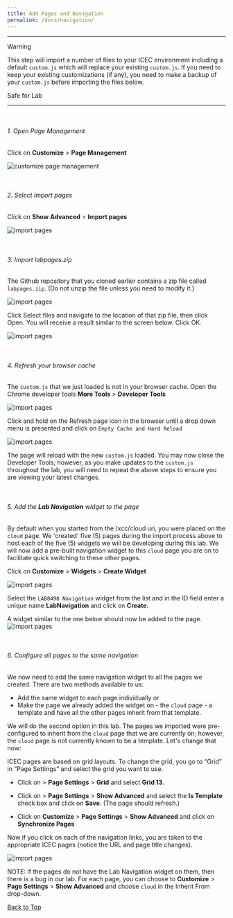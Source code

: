 ```yaml
---
title: Add Pages and Navigation
permalink: /docs/navigation/
---
```


---
<p>
<span class="label label-warning">Warning</span>
</p>

This step will import a number of files to your ICEC environment including a default `custom.js` which will replace your existing `custom.js`. If you need to keep your existing customizations (if any), you need to make a backup of your `custom.js` before importing the files below. 

<p>
<span class="label label-success">Safe for Lab</span>
</p>

---

<a name="top"/>

<br/>

<a name="pagemanagement"/>

###### 1. Open Page Management  

Click on **Customize** > **Page Management**  

![customize page management](../images/pagemanagement.png)

<br/>
<a name="importpages"/>

###### 2. Select Import pages  
Click on **Show Advanced** > **Import pages**

![import pages](../images/importpages.png)

<br/>
<a name="importlabfiles"/>

###### 3. Import labpages.zip  

The Github repository that you cloned earlier contains a zip file called `labpages.zip`. (Do not unzip the file unless you need to modify it.)  

![import pages](../images/labfiles.png)

Click Select files and navigate to the location of that zip file, then click Open.  You will receive a result similar to the screen below.  Click OK.

![import pages](../images/importresult.png)

<br/>
<a name="browsercache"/>

###### 4. Refresh your browser cache  

The `custom.js` that we just loaded is not in your browser cache. Open the Chrome developer tools **More Tools** > **Developer Tools**

![import pages](../images/devtools.png)

Click and hold on the Refresh page icon in the browser until a drop down menu is presented and click on `Empty Cache and Hard Reload`

![import pages](../images/clearcache.png)

The page will reload with the new `custom.js` loaded.  You may now close the Developer Tools; however, as you make updates to the `custom.js` throughout the lab, you will need to repeat the above steps to ensure you are viewing your latest changes.  

<br/>
<a name="addwidget"/>

###### 5. Add the **Lab Navigation** widget to the page  

By default when you started from the /xcc/cloud uri, you were placed on the `cloud` page.  We 'created' five (5) pages during the import process above to host each of the five (5) widgets we will be developing during this lab. We will now add a pre-built navigation widget to this `cloud` page you are on to facilitate quick switching to these other pages. 

Click on **Customize** > **Widgets** > **Create Widget** 

![import pages](../images/addnavigation.png)

Select the `LAB8498 Navigation` widget from the list and in the ID field enter a unique name **LabNavigation** and click on **Create**.

A widget similar to the one below should now be added to the page.
![import pages](../images/navigation.png)

<br/>
<a name="syncpages"/>

###### 6. Configure all pages to the same navigation  

We now need to add the same navigation widget to all the pages we created.  There are two methods available to us: 
* Add the same widget to each page individually or 
* Make the page we already added the widget on - the `cloud` page - a template and have all the other pages inherit from that template.  

We will do the second option in this lab. The pages we imported were pre-configured to inherit from the `cloud` page that we are currently on; however, the `cloud` page is not currently known to be a template. Let's change that now: 

ICEC pages are based on grid layouts. To change the grid, you go to “Grid” in “Page Settings” and select the grid you want to use.
- Click on > **Page Settings** > **Grid** and select **Grid 13**. 

- Click on > **Page Settings** > **Show Advanced** and select the **Is Template** check box and click on **Save**. (The page should refresh.)

- Click on **Customize** > **Page Settings** > **Show Advanced** and click on **Synchronize Pages**

Now if you click on each of the navigation links, you are taken to the appropriate ICEC pages (notice the URL and page title changes).

![import pages](../images/navigation2.png)

NOTE: If the pages do not have the Lab Navigation widget on them, then there is a bug in our lab.  For each page, you can choose to **Customize** > **Page Settings** > **Show Advanced** and choose `cloud` in the Inherit From drop-down.

[Back to Top](#top)  

